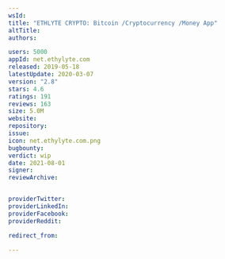 ```yaml
---
wsId: 
title: "ETHLYTE CRYPTO: Bitcoin /Cryptocurrency /Money App"
altTitle: 
authors:

users: 5000
appId: net.ethylyte.com
released: 2019-05-18
latestUpdate: 2020-03-07
version: "2.8"
stars: 4.6
ratings: 191
reviews: 163
size: 5.0M
website: 
repository: 
issue: 
icon: net.ethylyte.com.png
bugbounty: 
verdict: wip
date: 2021-08-01
signer: 
reviewArchive:


providerTwitter: 
providerLinkedIn: 
providerFacebook: 
providerReddit: 

redirect_from:

---
```



